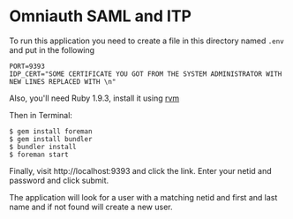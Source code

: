 # Omniauth SAML and ITP

To run this application you need to create a file in this directory named `.env` and put in the following

    PORT=9393
    IDP_CERT="SOME CERTIFICATE YOU GOT FROM THE SYSTEM ADMINISTRATOR WITH NEW LINES REPLACED WITH \n"

Also, you'll need Ruby 1.9.3, install it using [rvm](http://rvm.io)

Then in Terminal:

    $ gem install foreman
    $ gem install bundler
    $ bundler install
    $ foreman start

Finally, visit http://localhost:9393 and click the link. Enter your netid and password and click submit.

The application will look for a user with a matching netid and first and last name and if not found will create a new user.